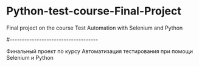 # Python-test-course-Final-Project
Final project on the course Test Automation with Selenium and Python

#------------------------------------

Финальный проект по курсу Автоматизация тестирования при помощи Selenium и Python
